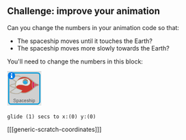 ## Challenge: improve your animation

Can you change the numbers in your animation code so that:

+ The spaceship moves until it touches the Earth?
+ The spaceship moves more slowly towards the Earth?

You'll need to change the numbers in this block:

![Spaceship sprite](images/sprite-spaceship.png)

```blocks
glide (1) secs to x:(0) y:(0)
```

[[[generic-scratch-coordinates]]]
